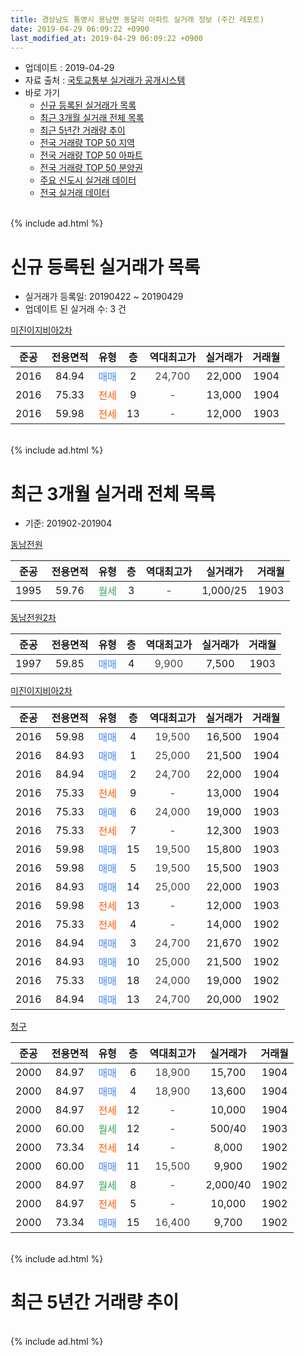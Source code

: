 ```yaml
---
title: 경상남도 통영시 용남면 동달리 아파트 실거래 정보 (주간 레포트)
date: 2019-04-29 06:09:22 +0900
last_modified_at: 2019-04-29 06:09:22 +0900
---
```


* 업데이트 : 2019-04-29
* 자료 출처 : [국토교통부 실거래가 공개시스템](http://rt.molit.go.kr)
* 바로 가기
    * [신규 등록된 실거래가 목록](#신규-등록된-실거래가-목록)
    * [최근 3개월 실거래 전체 목록](#최근-3개월-실거래-전체-목록)
    * [최근 5년간 거래량 추이](#최근-5년간-거래량-추이)
    * [전국 거래량 TOP 50 지역](https://inasie.github.io/apt-trade-info/최근-3개월-전국에서-가장-거래가-많이-발생한-지역)
    * [전국 거래량 TOP 50 아파트](https://inasie.github.io/apt-trade-info/최근-3개월-전국에서-가장-거래가-많이-발생한-아파트)
    * [전국 거래량 TOP 50 분양권](https://inasie.github.io/apt-trade-info/최근-3개월-전국에서-가장-거래가-많이-발생한-분양권)
    * [주요 신도시 실거래 데이터](https://inasie.github.io/apt-trade-info/주요-신도시)
    * [전국 실거래 데이터](https://inasie.github.io/apt-trade-info/전국)
<br>
{% include ad.html %}
<br>

# 신규 등록된 실거래가 목록
* 실거래가 등록일: 20190422 ~ 20190429
* 업데이트 된 실거래 수: 3 건


[미진이지비아2차](https://search.naver.com/search.naver?query=%EA%B2%BD%EC%83%81%EB%82%A8%EB%8F%84+%ED%86%B5%EC%98%81%EC%8B%9C+%EC%9A%A9%EB%82%A8%EB%A9%B4+%EB%8F%99%EB%8B%AC%EB%A6%AC+%EB%AF%B8%EC%A7%84%EC%9D%B4%EC%A7%80%EB%B9%84%EC%95%842%EC%B0%A8)

|준공|전용면적|유형|층|역대최고가|실거래가|거래월|
|:---:|:---:|:---:|:---:|:---:|:---:|:---:|
|2016|84.94|<span style="color:#4285f3">매매</span>|2|<span style="color:#444444">24,700</span>|22,000|1904|
|2016|75.33|<span style="color:#ff5a00">전세</span>|9|<span style="color:#444444">-</span>|13,000|1904|
|2016|59.98|<span style="color:#ff5a00">전세</span>|13|<span style="color:#444444">-</span>|12,000|1903|


<br>
{% include ad.html %}
<br>

# 최근 3개월 실거래 전체 목록
* 기준: 201902-201904


[동남전원](https://search.naver.com/search.naver?query=%EA%B2%BD%EC%83%81%EB%82%A8%EB%8F%84+%ED%86%B5%EC%98%81%EC%8B%9C+%EC%9A%A9%EB%82%A8%EB%A9%B4+%EB%8F%99%EB%8B%AC%EB%A6%AC+%EB%8F%99%EB%82%A8%EC%A0%84%EC%9B%90)

|준공|전용면적|유형|층|역대최고가|실거래가|거래월|
|:---:|:---:|:---:|:---:|:---:|:---:|:---:|
|1995|59.76|<span style="color:#34a853">월세</span>|3|<span style="color:#444444">-</span>|1,000/25|1903|

[동남전원2차](https://search.naver.com/search.naver?query=%EA%B2%BD%EC%83%81%EB%82%A8%EB%8F%84+%ED%86%B5%EC%98%81%EC%8B%9C+%EC%9A%A9%EB%82%A8%EB%A9%B4+%EB%8F%99%EB%8B%AC%EB%A6%AC+%EB%8F%99%EB%82%A8%EC%A0%84%EC%9B%902%EC%B0%A8)

|준공|전용면적|유형|층|역대최고가|실거래가|거래월|
|:---:|:---:|:---:|:---:|:---:|:---:|:---:|
|1997|59.85|<span style="color:#4285f3">매매</span>|4|<span style="color:#444444">9,900</span>|7,500|1903|

[미진이지비아2차](https://search.naver.com/search.naver?query=%EA%B2%BD%EC%83%81%EB%82%A8%EB%8F%84+%ED%86%B5%EC%98%81%EC%8B%9C+%EC%9A%A9%EB%82%A8%EB%A9%B4+%EB%8F%99%EB%8B%AC%EB%A6%AC+%EB%AF%B8%EC%A7%84%EC%9D%B4%EC%A7%80%EB%B9%84%EC%95%842%EC%B0%A8)

|준공|전용면적|유형|층|역대최고가|실거래가|거래월|
|:---:|:---:|:---:|:---:|:---:|:---:|:---:|
|2016|59.98|<span style="color:#4285f3">매매</span>|4|<span style="color:#444444">19,500</span>|16,500|1904|
|2016|84.93|<span style="color:#4285f3">매매</span>|1|<span style="color:#444444">25,000</span>|21,500|1904|
|2016|84.94|<span style="color:#4285f3">매매</span>|2|<span style="color:#444444">24,700</span>|22,000|1904|
|2016|75.33|<span style="color:#ff5a00">전세</span>|9|<span style="color:#444444">-</span>|13,000|1904|
|2016|75.33|<span style="color:#4285f3">매매</span>|6|<span style="color:#444444">24,000</span>|19,000|1903|
|2016|75.33|<span style="color:#ff5a00">전세</span>|7|<span style="color:#444444">-</span>|12,300|1903|
|2016|59.98|<span style="color:#4285f3">매매</span>|15|<span style="color:#444444">19,500</span>|15,800|1903|
|2016|59.98|<span style="color:#4285f3">매매</span>|5|<span style="color:#444444">19,500</span>|15,500|1903|
|2016|84.93|<span style="color:#4285f3">매매</span>|14|<span style="color:#444444">25,000</span>|22,000|1903|
|2016|59.98|<span style="color:#ff5a00">전세</span>|13|<span style="color:#444444">-</span>|12,000|1903|
|2016|75.33|<span style="color:#ff5a00">전세</span>|4|<span style="color:#444444">-</span>|14,000|1902|
|2016|84.94|<span style="color:#4285f3">매매</span>|3|<span style="color:#444444">24,700</span>|21,670|1902|
|2016|84.93|<span style="color:#4285f3">매매</span>|10|<span style="color:#444444">25,000</span>|21,500|1902|
|2016|75.33|<span style="color:#4285f3">매매</span>|18|<span style="color:#444444">24,000</span>|19,000|1902|
|2016|84.94|<span style="color:#4285f3">매매</span>|13|<span style="color:#444444">24,700</span>|20,000|1902|

[청구](https://search.naver.com/search.naver?query=%EA%B2%BD%EC%83%81%EB%82%A8%EB%8F%84+%ED%86%B5%EC%98%81%EC%8B%9C+%EC%9A%A9%EB%82%A8%EB%A9%B4+%EB%8F%99%EB%8B%AC%EB%A6%AC+%EC%B2%AD%EA%B5%AC)

|준공|전용면적|유형|층|역대최고가|실거래가|거래월|
|:---:|:---:|:---:|:---:|:---:|:---:|:---:|
|2000|84.97|<span style="color:#4285f3">매매</span>|6|<span style="color:#444444">18,900</span>|15,700|1904|
|2000|84.97|<span style="color:#4285f3">매매</span>|4|<span style="color:#444444">18,900</span>|13,600|1904|
|2000|84.97|<span style="color:#ff5a00">전세</span>|12|<span style="color:#444444">-</span>|10,000|1904|
|2000|60.00|<span style="color:#34a853">월세</span>|12|<span style="color:#444444">-</span>|500/40|1903|
|2000|73.34|<span style="color:#ff5a00">전세</span>|14|<span style="color:#444444">-</span>|8,000|1902|
|2000|60.00|<span style="color:#4285f3">매매</span>|11|<span style="color:#444444">15,500</span>|9,900|1902|
|2000|84.97|<span style="color:#34a853">월세</span>|8|<span style="color:#444444">-</span>|2,000/40|1902|
|2000|84.97|<span style="color:#ff5a00">전세</span>|5|<span style="color:#444444">-</span>|10,000|1902|
|2000|73.34|<span style="color:#4285f3">매매</span>|15|<span style="color:#444444">16,400</span>|9,700|1902|


<br>
{% include ad.html %}
<br>

# 최근 5년간 거래량 추이


<div style="width:100%;">
    <canvas id="deal_progress" height="200"></canvas>
</div>

<script>
new Chart(document.getElementById("deal_progress"), {
    type: 'line',
    data: {
        labels: ['201404','201405','201406','201407','201408','201409','201410','201411','201412','201501','201502','201503','201504','201505','201506','201507','201508','201509','201510','201511','201512','201601','201602','201603','201604','201605','201606','201607','201608','201609','201610','201611','201612','201701','201702','201703','201704','201705','201706','201707','201708','201709','201710','201711','201712','201801','201802','201803','201804','201805','201806','201807','201808','201809','201810','201811','201812','201901','201902','201903','201904'],
        datasets: [{
            label: '매매',
            pointRadius: 1,
            data: [6, 8, 3, 6, 6, 7, 5, 9, 4, 6, 4, 9, 4, 5, 10, 5, 5, 3, 3, 8, 4, 7, 6, 11, 3, 5, 6, 28, 14, 9, 7, 10, 6, 3, 6, 5, 0, 4, 3, 8, 5, 5, 2, 4, 7, 7, 2, 6, 7, 6, 5, 4, 10, 4, 13, 7, 4, 7, 6, 5, 5],
            borderColor: "rgba(255, 201, 14, 1)",
            backgroundColor: "rgba(255, 201, 14, 0.5)",
            fill: false,
            lineTension: 0
        },{
            label: '전월세',
            pointRadius: 1,
            data: [3, 1, 1, 3, 2, 3, 2, 1, 0, 1, 0, 3, 2, 0, 1, 0, 0, 0, 1, 0, 1, 4, 5, 12, 12, 16, 5, 10, 5, 3, 3, 2, 4, 2, 2, 2, 2, 0, 4, 2, 0, 4, 1, 3, 3, 2, 2, 5, 9, 5, 7, 6, 3, 5, 8, 7, 4, 6, 4, 4, 2],
            borderColor: "rgba(0, 141, 185, 1)",
            backgroundColor: "rgba(0, 141, 185, 0.5)",
            fill: false,
            lineTension: 0
        }
        ]
    },
    options: {
        responsive: true,
        title: {
            display: false
        },
        tooltips: {
            mode: 'index',
            intersect: false
        },
        hover: {
            mode: 'nearest',
            intersect: true
        },
        scales: {
            xAxes: [{
                display: true,
                scaleLabel: {
                    display: true,
                    labelString: '년/월'
                }
            }],
            yAxes: [{
                display: true,
                ticks: {
                    suggestedMin: 0,
                },
                scaleLabel: {
                    display: true,
                    labelString: '실거래 수'
                }
            }]
        }
    }
});

</script>


<br>
{% include ad.html %}
<br>

